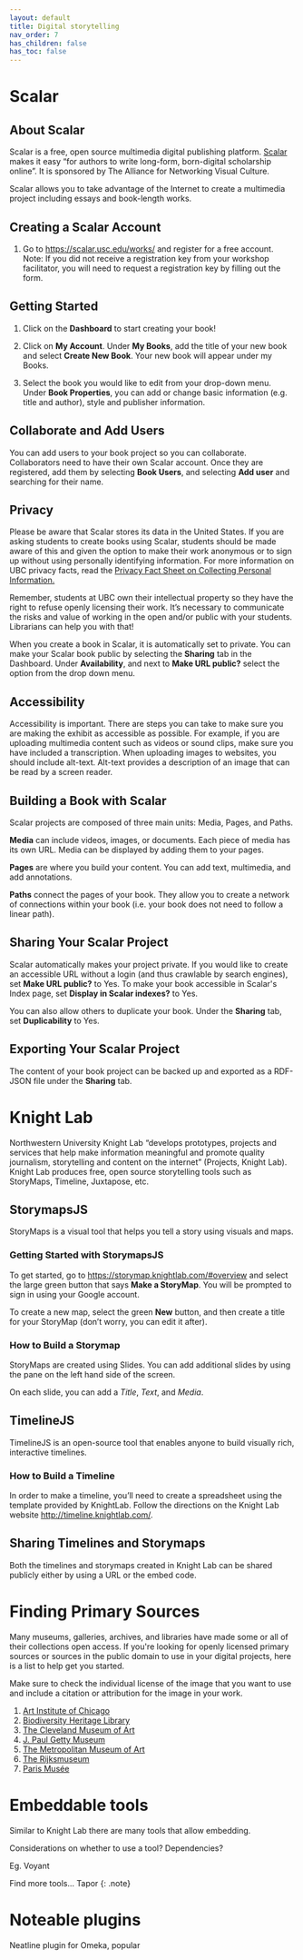 ```yaml
---
layout: default
title: Digital storytelling
nav_order: 7
has_children: false
has_toc: false
---
```

# Scalar

## About Scalar

Scalar is a free, open source multimedia digital publishing platform. [Scalar](https://scalar.me/anvc/scalar/features/)  makes it easy “for authors to write long-form, born-digital scholarship online”.  It is sponsored by The Alliance for Networking Visual Culture. 

Scalar allows you to take advantage of the Internet to create a multimedia project including essays and book-length works. 

## Creating a Scalar Account 

1. Go to https://scalar.usc.edu/works/ and register for a free account. Note: If you did not receive a registration key from your workshop facilitator, you will need to request a registration key by filling out the form. 

## Getting Started

1. Click on the **Dashboard** to start creating your book!

2. Click on **My Account**. Under **My Books**, add the title of your new book and select **Create New Book**. Your new book will appear under my Books.

3. Select the book you would like to edit from your drop-down menu. Under **Book Properties**, you can add or change basic information (e.g. title and author), style and publisher information. 

## Collaborate and Add Users 

You can add users to your book project so you can collaborate. Collaborators need to have their own Scalar account. Once they are registered, add them by selecting **Book Users**, and selecting **Add user** and searching for their name. 

## Privacy

Please be aware that Scalar stores its data in the United States. If you are asking students to create books using Scalar, students should be made aware of this and given the option to make their work anonymous or to sign up without using personally identifying information. For more information on UBC privacy facts, read the [Privacy Fact Sheet on Collecting Personal Information.](https://universitycounsel.ubc.ca/files/2020/01/Fact-Sheet-Collecting-Personal-Information.pdf)  

Remember, students at UBC own their intellectual property so they have the right to refuse openly licensing their work. It’s necessary to communicate the risks and value of working in the open and/or public with your students. Librarians can help you with that! 

When you create a book in Scalar, it is automatically set to private. You can make your Scalar book public by selecting the **Sharing** tab in the Dashboard. Under **Availability**, and next to **Make URL public?** select the option from the drop down menu.

## Accessibility 

Accessibility is important. There are steps you can take to make sure you are making the exhibit as accessible as possible. For example, if you are uploading multimedia content such as videos or sound clips, make sure you have included a transcription. When uploading images to websites, you should include alt-text. Alt-text provides a description of an image that can be read by a screen reader.

## Building a Book with Scalar

Scalar projects are composed of three main units: Media, Pages, and Paths.

**Media** can include videos, images, or documents. Each piece of media has its own URL. Media can be displayed by adding them to your pages. 

**Pages** are where you build your content. You can add text, multimedia, and add annotations.

**Paths** connect the pages of your book. They allow you to create a network of connections within your book (i.e. your book does not need to follow a linear path).

## Sharing Your Scalar Project 

Scalar automatically makes your project private. If you would like to create an accessible URL  without a login (and thus crawlable by search engines), set **Make URL public?** to Yes. To make your book accessible in Scalar's Index page, set **Display in Scalar indexes?** to Yes.

You can also allow others to duplicate your book. Under the **Sharing** tab, set **Duplicability** to Yes. 

## Exporting Your Scalar Project 

The content of your book project can be backed up and exported as a RDF-JSON file under the **Sharing** tab. 

# Knight Lab

Northwestern University Knight Lab “develops prototypes, projects and services that help make information meaningful and promote quality journalism, storytelling and content on the internet” (Projects, Knight Lab). Knight Lab produces free, open source storytelling tools such as StoryMaps, Timeline, Juxtapose, etc. 

## StorymapsJS 

StoryMaps is a visual tool that helps you tell a story using visuals and maps. 

### Getting Started with StorymapsJS 

To get started, go to https://storymap.knightlab.com/#overview and select the large green button that says **Make a StoryMap**. You will be prompted to sign in using your Google account. 

To create a new map, select the green **New** button, and then create a title for your StoryMap (don’t worry, you can edit it after). 

### How to Build a Storymap 

StoryMaps are created using Slides. You can add additional slides by using the pane on the left hand side of the screen. 

On each slide, you can add a *Title*, *Text*, and *Media*. 

## TimelineJS

TimelineJS is an open-source tool that enables anyone to build visually rich, interactive timelines. 

### How to Build a Timeline

In order to make a timeline, you’ll need to create a spreadsheet using the template provided by KnightLab. Follow the directions on the Knight Lab website http://timeline.knightlab.com/. 

## Sharing Timelines and Storymaps

Both the timelines and storymaps created in Knight Lab can be shared publicly either by using a URL or the embed code. 

# Finding Primary Sources

Many museums, galleries, archives, and libraries have made some or all of their collections open access. If you're looking for openly licensed primary sources or sources in the public domain to use in your digital projects, here is a list to help get you started. 

Make sure to check the individual license of the image that you want to use and include a citation or attribution for the image in your work. 


1. [Art Institute of Chicago](https://www.artic.edu/collection) 
2. [Biodiversity Heritage Library](https://www.biodiversitylibrary.org/)
3. [The Cleveland Museum of Art](https://www.clevelandart.org/art/collections)
4. [J. Paul Getty Museum](https://search.getty.edu/gateway/search?q=&cat=highlight&f=%22Open+Content+Images%22&rows=10&srt=a&dir=s&pg=1) 
5. [The Metropolitan Museum of Art](https://www.metmuseum.org/art/collection/search#!?searchField=All&showOnly=openAccess&sortBy=relevance&offset=0&pageSize=0) 
6. [The Rijksmuseum](https://www.rijksmuseum.nl/en/rijksstudio) 
7. [Paris Musée](https://www.parismuseescollections.paris.fr/fr/recherche/avec-image/1) 

# Embeddable tools
Similar to Knight Lab there are many tools that allow embedding.

Considerations on whether to use a tool? Dependencies?

Eg. Voyant

Find more tools... Tapor
{: .note}

# Noteable plugins
Neatline plugin for Omeka, popular
